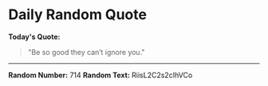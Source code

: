 # Daily Random Quote

**Today's Quote:**
> "Be so good they can’t ignore you."

---

**Random Number:** 714
**Random Text:** RiisL2C2s2cIhVCo
